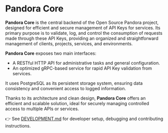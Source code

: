 # Pandora Core

**Pandora Core** is the central backend of the Open Source Pandora project, designed for efficient and secure management of API Keys for services. Its primary purpose is to validate, log, and control the consumption of requests made through these API Keys, providing an organized and straightforward management of clients, projects, services, and environments.

**Pandora Core** exposes two main interfaces:

* A RESTful HTTP API for administrative tasks and general configuration.
* An optimized gRPC-based service for rapid API Key validation from services.

It uses PostgreSQL as its persistent storage system, ensuring data consistency and convenient access to logged information.

Thanks to its architecture and clean design, **Pandora Core** offers an efficient and scalable solution, ideal for securely managing controlled access to multiple APIs or services.

👉 See [DEVELOPMENT.md](./DEVELOPMENT.md) for developer setup, debugging and contributing instructions.
